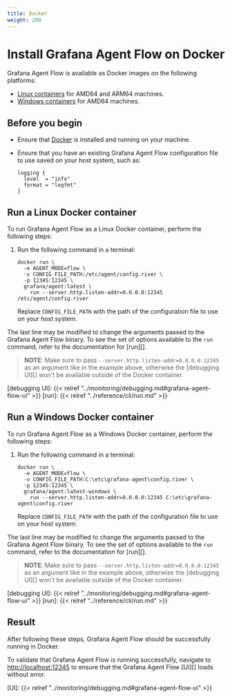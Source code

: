 ```yaml
---
title: Docker
weight: 200
---
```


# Install Grafana Agent Flow on Docker

Grafana Agent Flow is available as Docker images on the following platforms:

* [Linux containers][] for AMD64 and ARM64 machines.
* [Windows containers][] for AMD64 machines.

[Linux containers]: #run-a-linux-docker-container
[Windows containers]: #run-a-windows-docker-container

## Before you begin

* Ensure that [Docker][] is installed and running on your machine.

* Ensure that you have an existing Grafana Agent Flow configuration file to
  use saved on your host system, such as:

  ```river
  logging {
    level  = "info"
    format = "logfmt"
  }
  ```

[Docker]: https://docker.io

## Run a Linux Docker container

To run Grafana Agent Flow as a Linux Docker container, perform the following
steps:

1. Run the following command in a terminal:

   ```shell
   docker run \
     -e AGENT_MODE=flow \
     -v CONFIG_FILE_PATH:/etc/agent/config.river \
     -p 12345:12345 \
     grafana/agent:latest \
       run --server.http.listen-addr=0.0.0.0:12345 /etc/agent/config.river
   ```

   Replace `CONFIG_FILE_PATH` with the path of the configuration file to use on
   your host system.

The last line may be modified to change the arguments passed to the Grafana
Agent Flow binary. To see the set of options available to the `run` command,
refer to the documentation for [run][].

> **NOTE**: Make sure to pass `--server.http.listen-addr=0.0.0.0:12345` as an
> argument like in the example above, otherwise the [debugging UI][] won't be
> available outside of the Docker container.

[debugging UI]: {{< relref "../monitoring/debugging.md#grafana-agent-flow-ui" >}}
[run]: {{< relref "../reference/cli/run.md" >}}

## Run a Windows Docker container

To run Grafana Agent Flow as a Windows Docker container, perform the following
steps:

1. Run the following command in a terminal:

   ```shell
   docker run \
     -e AGENT_MODE=flow \
     -v CONFIG_FILE_PATH:C:\etc\grafana-agent\config.river \
     -p 12345:12345 \
     grafana/agent:latest-windows \
       run --server.http.listen-addr=0.0.0.0:12345 C:\etc\grafana-agent\config.river
   ```

   Replace `CONFIG_FILE_PATH` with the path of the configuration file to use on
   your host system.

The last line may be modified to change the arguments passed to the Grafana
Agent Flow binary. To see the set of options available to the `run` command,
refer to the documentation for [run][].

> **NOTE**: Make sure to pass `--server.http.listen-addr=0.0.0.0:12345` as an
> argument like in the example above, otherwise the [debugging UI][] won't be
> available outside of the Docker container.

[debugging UI]: {{< relref "../monitoring/debugging.md#grafana-agent-flow-ui" >}}
[run]: {{< relref "../reference/cli/run.md" >}}

## Result

After following these steps, Grafana Agent Flow should be successfully running
in Docker.

To validate that Grafana Agent Flow is running successfully, navigate to
<http://localhost:12345> to ensure that the Grafana Agent Flow [UI][] loads
without error.

[UI]: {{< relref "../monitoring/debugging.md#grafana-agent-flow-ui" >}}
